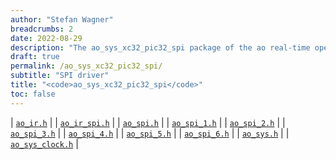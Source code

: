 ```yaml
---
author: "Stefan Wagner"
breadcrumbs: 2
date: 2022-08-29
description: "The ao_sys_xc32_pic32_spi package of the ao real-time operating system."
draft: true
permalink: /ao_sys_xc32_pic32_spi/ 
subtitle: "SPI driver"
title: "<code>ao_sys_xc32_pic32_spi</code>"
toc: false
---
```


| [`ao_ir.h`](ao_ir.h.md) |
| [`ao_ir_spi.h`](ao_ir_spi.h.md) |
| [`ao_spi.h`](ao_spi.h.md) |
| [`ao_spi_1.h`](ao_spi_1.h.md) |
| [`ao_spi_2.h`](ao_spi_2.h.md) |
| [`ao_spi_3.h`](ao_spi_3.h.md) |
| [`ao_spi_4.h`](ao_spi_4.h.md) |
| [`ao_spi_5.h`](ao_spi_5.h.md) |
| [`ao_spi_6.h`](ao_spi_6.h.md) |
| [`ao_sys.h`](ao_sys.h.md) |
| [`ao_sys_clock.h`](ao_sys_clock.h.md) |
